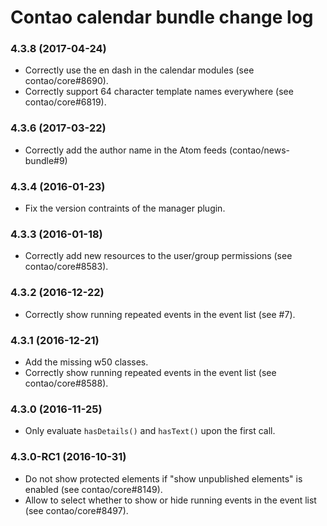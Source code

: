 # Contao calendar bundle change log

### 4.3.8 (2017-04-24)

 * Correctly use the en dash in the calendar modules (see contao/core#8690).
 * Correctly support 64 character template names everywhere (see contao/core#6819).

### 4.3.6 (2017-03-22)

 * Correctly add the author name in the Atom feeds (contao/news-bundle#9)

### 4.3.4 (2016-01-23)

 * Fix the version contraints of the manager plugin.

### 4.3.3 (2016-01-18)

 * Correctly add new resources to the user/group permissions (see contao/core#8583).

### 4.3.2 (2016-12-22)

 * Correctly show running repeated events in the event list (see #7).

### 4.3.1 (2016-12-21)

 * Add the missing w50 classes.
 * Correctly show running repeated events in the event list (see contao/core#8588).

### 4.3.0 (2016-11-25)

 * Only evaluate `hasDetails()` and `hasText()` upon the first call.

### 4.3.0-RC1 (2016-10-31)

 * Do not show protected elements if "show unpublished elements" is enabled (see contao/core#8149).
 * Allow to select whether to show or hide running events in the event list (see contao/core#8497).
